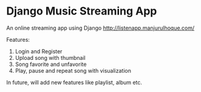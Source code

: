 # Django Music Streaming App
An online streaming app using Django http://listenapp.manjurulhoque.com/

Features:

1. Login and Register
2. Upload song with thumbnail
3. Song favorite and unfavorite
4. Play, pause and repeat song with visualization

In future, will add new features like playlist, album etc.